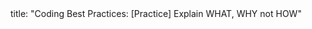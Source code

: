 <frontmatter>
title: "Coding Best Practices: [Practice] Explain WHAT, WHY not HOW"
</frontmatter>

<include src="index-body.md" boilerplate /> 